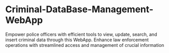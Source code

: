 # Criminal-DataBase-Management-WebApp
Empower police officers with efficient tools to view, update, search, and insert criminal data through this WebApp. Enhance law enforcement operations with streamlined access and management of crucial information
